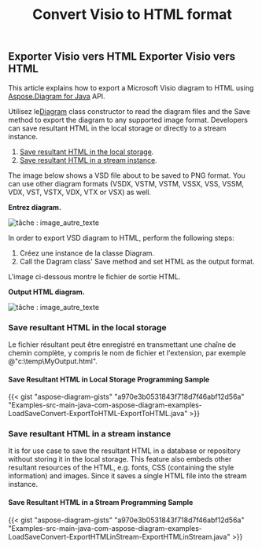 ﻿---
title: Convert Visio to HTML format 
linktitle: Convert Visio to HTML
type: docs
weight: 30
url: /fr/java/convert-visio-to-html/
description: This topic show you how to Aspose.Diagram allows to convert Visio to html formats. Convert VSD, VSS, VDW, VST, VSDX, VSSX, VSTX, VSDM, VSTM,VSSM to html with a few lines of code.
---
## **Exporter Visio vers HTML** **Exporter Visio vers HTML**
This article explains how to export a Microsoft Visio diagram to HTML using [Aspose.Diagram for Java](https://products.aspose.com/diagram/java/) API.

 Utilisez le[Diagram](https://reference.aspose.com/diagram/java/com.aspose.diagram/Diagram) class constructor to read the diagram files and the Save method to export the diagram to any supported image format. Developers can save resultant HTML in the local storage or directly to a stream instance.

1. [Save resultant HTML in the local storage](/diagram/fr/java/how-to-convert-a-visio-diagram/).
1. [Save resultant HTML in a stream instance](/diagram/fr/java/how-to-convert-a-visio-diagram/).

The image below shows a VSD file about to be saved to PNG format. You can use other diagram formats (VSDX, VSTM, VSTM, VSSX, VSS, VSSM, VDX, VST, VSTX, VDX, VTX or VSX) as well.

**Entrez diagram.**

![tâche : image_autre_texte](http://i.imgur.com/YX4BNNq.png)

In order to export VSD diagram to HTML, perform the following steps:

1. Créez une instance de la classe Diagram.
1. Call the Dagram class' Save method and set HTML as the output format.

L'image ci-dessous montre le fichier de sortie HTML.

**Output HTML diagram.**

![tâche : image_autre_texte](http://i.imgur.com/syavUqI.png)
### **Save resultant HTML in the local storage**
Le fichier résultant peut être enregistré en transmettant une chaîne de chemin complète, y compris le nom de fichier et l'extension, par exemple @"c:\temp\MyOutput.html".
#### **Save Resultant HTML in Local Storage Programming Sample**
{{< gist "aspose-diagram-gists" "a970e3b0531843f718d7f46abf12d56a" "Examples-src-main-java-com-aspose-diagram-examples-LoadSaveConvert-ExportToHTML-ExportToHTML.java" >}}



### **Save resultant HTML in a stream instance**
It is for use case to save the resultant HTML in a database or repository without storing it in the local storage. This feature also embeds other resultant resources of the HTML, e.g. fonts, CSS (containing the style information) and images. Since it saves a single HTML file into the stream instance.
#### **Save Resultant HTML in a Stream Programming Sample**
{{< gist "aspose-diagram-gists" "a970e3b0531843f718d7f46abf12d56a" "Examples-src-main-java-com-aspose-diagram-examples-LoadSaveConvert-ExportHTMLinStream-ExportHTMLinStream.java" >}}
